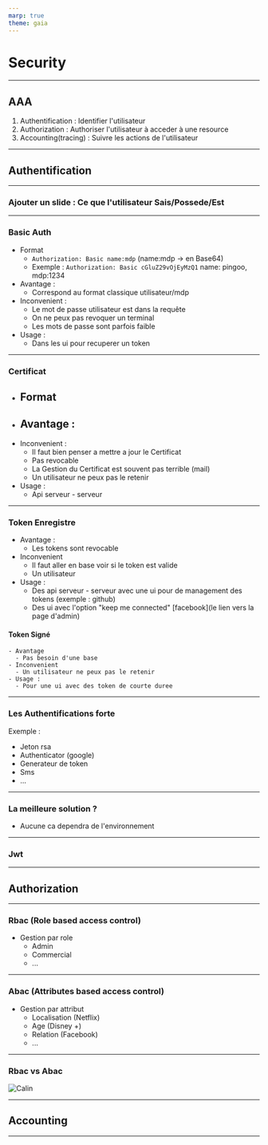 ```yaml
---
marp: true
theme: gaia
--- 
```

# Security 
---
## AAA
 1. Authentification : Identifier l'utilisateur
 2. Authorization : Authoriser l'utilisateur à acceder à une resource 
 3. Accounting(tracing) : Suivre les actions de l'utilisateur 
---
## Authentification
---
### Ajouter un slide : Ce que l'utilisateur Sais/Possede/Est 
---
### Basic Auth
  - Format
     - `Authorization: Basic name:mdp` (name:mdp -> en Base64)
     - Exemple : `Authorization: Basic cGluZ29vOjEyMzQ1` name: pingoo, mdp:1234
  - Avantage :
    - Correspond au format classique utilisateur/mdp
  - Inconvenient : 
    - Le mot de passe utilisateur est dans la requête
    - On ne peux pas revoquer un terminal
    - Les mots de passe sont parfois faible
  - Usage :
    - Dans les ui pour recuperer un token
---
### Certificat
  - Format
    - 
  - Avantage :
    -
  - Inconvenient :
    - Il faut bien penser a mettre a jour le Certificat
    - Pas revocable
    - La Gestion du Certificat est souvent pas terrible (mail)
    - Un utilisateur ne peux pas le retenir
  - Usage :
    - Api serveur - serveur
---
### Token Enregistre
  - Avantage :
    - Les tokens sont revocable
  - Inconvenient
    - Il faut aller en base voir si le token est valide 
    - Un utilisateur 
  - Usage :
    - Des api serveur - serveur avec une ui pour de management des tokens (exemple : github)
    - Des ui avec l'option "keep me connected" [facebook](le lien vers la page d'admin)
#### Token Signé
    - Avantage 
      - Pas besoin d'une base
    - Inconvenient
      - Un utilisateur ne peux pas le retenir
    - Usage :
      - Pour une ui avec des token de courte duree
---
### Les Authentifications forte
Exemple : 
   - Jeton rsa 
   - Authenticator (google)
   - Generateur de token
   - Sms 
   - ...
---
### La meilleure solution ? 
- Aucune ca dependra de l'environnement
---
### Jwt

---
## Authorization
---
### Rbac (Role based access control)
 - Gestion par role
    - Admin
    - Commercial
    - ...
---
### Abac (Attributes based access control)
 - Gestion par attribut
    - Localisation (Netflix)
    - Age (Disney +)
    - Relation (Facebook)
    - ...
---
### Rbac vs Abac
![Calin](https://giphy.com/gifs/moodman-kids-race-friendship-VduFvPwm3gfGO8duNN) 

---
## Accounting 
---
